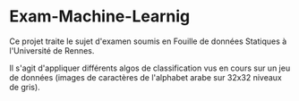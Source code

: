 # Exam-Machine-Learnig

Ce projet traite le sujet d'examen soumis en Fouille de données Statiques à l'Université de Rennes.

Il s'agit d'appliquer différents algos de classification vus en cours sur un jeu de données (images de caractères de l'alphabet arabe sur 32x32 niveaux de gris).


